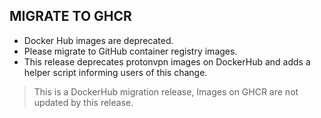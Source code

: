 <!-- markdownlint-disable MD033 -->

## MIGRATE TO GHCR

- Docker Hub images are deprecated.
- Please migrate to GitHub container registry images.
- This release deprecates protonvpn images on DockerHub
and adds a helper script informing users of this change.

> This is a DockerHub migration release, Images on GHCR are not updated by this release.
